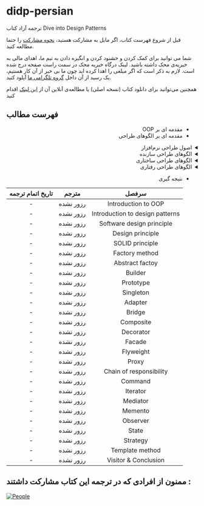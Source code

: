 # didp-persian
ترجمه آزاد کتاب Dive into Design Patterns

قبل از شروع فهرست کتاب، اگر مایل به مشارکت هستید، [نحوه مشارکت](CONTRIBUTING.md) را حتما مطالعه کنید.

شما می توانید برای کمک کردن و خشنود کردن و انگیزه دادن به تیم ما، اهدای مالی به خیریه‌ی محک داشته باشید.
لینک درگاه خیریه محک در سمت راست صفحه درج شده است. لازم به ذکر است که اگر مبلغی را اهدا کرده اید چون ما بی خبر از آن کار هستیم، یک رسید از آن داخل [گروه تلگرامی ما](https://t.me/dfp_farsi) آپلود کنید.

همچنین می‌توانید برای دانلود کتاب (نسخه اصلی) یا مطالعه‌ی آنلاین آن از [این لینک](https://drive.google.com/file/d/15PVeuC_Jgcltq2d0ObnQcxlhyCqDGJcx/view?usp=sharing) اقدام کنید


## فهرست مطالب

<div dir="rtl">

- مقدمه ای بر OOP
- مقدمه ای بر الگوهای طراحی

<details>
  <summary>اصول طراحی نرم‌افزار</summary>
  <br>

  - اصول طراحی
  - اصول SOLID 
</details>

<details>
  <summary>الگوهای طراحی سازنده</summary>
  <br>

  - Factory Method
  - Abstract Factory
  - Builder
  - Prototype
  - Singleton
</details>

<details>
  <summary>الگوهای طراحی ساختاری</summary>
  <br>

  - Adapter
  - Bridge
  - Composite
  - Decorator
  - Facade
  - Flyweight
  - Proxy
</details>

<details>
  <summary>الگوهای طراحی رفتاری</summary>
  <br>

  - chain of responsibility
  - Command
  - Iterator
  - Mediator
  - Memento
  - Observer
  - State
  - Strategy
  - Template Method
  - Visitor
</details>

- نتیجه گیری

</div>

| تاریخ اتمام ترجمه      | مترجم | سرفصل     |
| :---:        |    :----:   |          :---: |
|-|رزور نشده| Introduction to OOP |
|-|رزور نشده| Introduction to design patterns |
|-|رزور نشده| Software design principle |
|-|رزور نشده| Design principle |
|-|رزور نشده| SOLID principle |
|-|رزور نشده| Factory method |
|-|رزور نشده| Abstract factoy |
|-|رزور نشده| Builder |
|-|رزور نشده| Prototype |
|-|رزور نشده| Singleton |
|-|رزور نشده| Adapter |
|-|رزور نشده| Bridge |
|-|رزور نشده| Composite |
|-|رزور نشده| Decorator |
|-|رزور نشده| Facade |
|-|رزور نشده| Flyweight |
|-|رزور نشده| Proxy |
|-|رزور نشده| Chain of responsibility |
|-|رزور نشده| Command |
|-|رزور نشده| Iterator |
|-|رزور نشده| Mediator |
|-|رزور نشده| Memento |
|-|رزور نشده| Observer |
|-|رزور نشده| State |
|-|رزور نشده| Strategy |
|-|رزور نشده| Template method |
|-|رزور نشده| Visitor & Conclusion|





## ممنون از افرادی که در ترجمه این کتاب مشارکت داشتند :

[![People](https://contrib.rocks/image?repo=ftg-iran/ddpabp-persian)](https://github.com/ftg-iran/didp-persian/graphs/contributors)